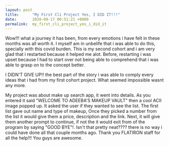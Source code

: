 ```yaml
---
layout: post
title:      "My First Cli Project Yes, I DID IT!!!"
date:       2020-09-17 00:51:21 +0000
permalink:  my_first_cli_project_yes_i_did_it
---
```



Wow!!! what a journey it has been, from every emotions i have felt in these months was all worth it. I myself am in unbelife that i was able to do this, specially with this covid burden. This is my second cohort and i am very glad that i restarted because it helped me alot. Before, restarting i was upset because I had to start over not being able to comprehend that i was able to grasp on to the concept better.

I DIDN'T GIVE UP!! the best part of the story i was able to comply every ideas that i had from my first cohort project. What seemed impossible wasnt any more. 

My project was about make up search app, it went into details. As you entered it said "WELCOME TO ADEEBA'S MAKEUP VAULT" then a cool ACII image popped up. It asked the user if they wanted to see the list. The first list gave out name and type of makeup, Once they picked a number from the list it would give them a price, description and the link. Next, it will give them another prompt to continue, if not the it would exit from of the program by saying "GOOD BYE"!. Isn't that pretty neat???? there is no way i could have done all that couple months ago. Thank you FLATIRON staff for all the help!!! You guys are awesome.
